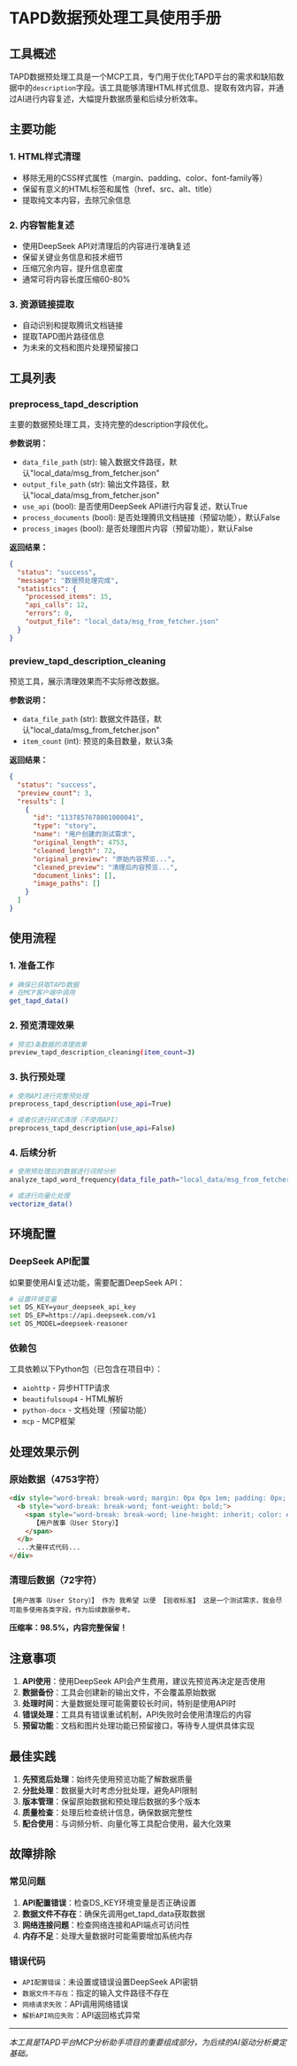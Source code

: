# TAPD数据预处理工具使用手册

## 工具概述

TAPD数据预处理工具是一个MCP工具，专门用于优化TAPD平台的需求和缺陷数据中的`description`字段。该工具能够清理HTML样式信息、提取有效内容，并通过AI进行内容复述，大幅提升数据质量和后续分析效率。

## 主要功能

### 1. HTML样式清理

- 移除无用的CSS样式属性（margin、padding、color、font-family等）
- 保留有意义的HTML标签和属性（href、src、alt、title）
- 提取纯文本内容，去除冗余信息

### 2. 内容智能复述

- 使用DeepSeek API对清理后的内容进行准确复述
- 保留关键业务信息和技术细节
- 压缩冗余内容，提升信息密度
- 通常可将内容长度压缩60-80%

### 3. 资源链接提取

- 自动识别和提取腾讯文档链接
- 提取TAPD图片路径信息
- 为未来的文档和图片处理预留接口

## 工具列表

### preprocess_tapd_description

主要的数据预处理工具，支持完整的description字段优化。

**参数说明：**

- `data_file_path` (str): 输入数据文件路径，默认"local_data/msg_from_fetcher.json"
- `output_file_path` (str): 输出文件路径，默认"local_data/msg_from_fetcher.json"
- `use_api` (bool): 是否使用DeepSeek API进行内容复述，默认True
- `process_documents` (bool): 是否处理腾讯文档链接（预留功能），默认False
- `process_images` (bool): 是否处理图片内容（预留功能），默认False

**返回结果：**

```json
{
  "status": "success",
  "message": "数据预处理完成",
  "statistics": {
    "processed_items": 15,
    "api_calls": 12,
    "errors": 0,
    "output_file": "local_data/msg_from_fetcher.json"
  }
}
```

### preview_tapd_description_cleaning

预览工具，展示清理效果而不实际修改数据。

**参数说明：**

- `data_file_path` (str): 数据文件路径，默认"local_data/msg_from_fetcher.json"
- `item_count` (int): 预览的条目数量，默认3条

**返回结果：**

```json
{
  "status": "success",
  "preview_count": 3,
  "results": [
    {
      "id": "1137857678001000041",
      "type": "story",
      "name": "用户创建的测试需求",
      "original_length": 4753,
      "cleaned_length": 72,
      "original_preview": "原始内容预览...",
      "cleaned_preview": "清理后内容预览...",
      "document_links": [],
      "image_paths": []
    }
  ]
}
```

## 使用流程

### 1. 准备工作

```bash
# 确保已获取TAPD数据
# 在MCP客户端中调用
get_tapd_data()
```

### 2. 预览清理效果

```bash
# 预览3条数据的清理效果
preview_tapd_description_cleaning(item_count=3)
```

### 3. 执行预处理

```bash
# 使用API进行完整预处理
preprocess_tapd_description(use_api=True)

# 或者仅进行样式清理（不使用API）
preprocess_tapd_description(use_api=False)
```

### 4. 后续分析

```bash
# 使用预处理后的数据进行词频分析
analyze_tapd_word_frequency(data_file_path="local_data/msg_from_fetcher.json")

# 或进行向量化处理
vectorize_data()
```

## 环境配置

### DeepSeek API配置

如果要使用AI复述功能，需要配置DeepSeek API：

```bash
# 设置环境变量
set DS_KEY=your_deepseek_api_key
set DS_EP=https://api.deepseek.com/v1
set DS_MODEL=deepseek-reasoner
```

### 依赖包

工具依赖以下Python包（已包含在项目中）：

- `aiohttp` - 异步HTTP请求
- `beautifulsoup4` - HTML解析
- `python-docx` - 文档处理（预留功能）
- `mcp` - MCP框架

## 处理效果示例

### 原始数据（4753字符）

```html
<div style="word-break: break-word; margin: 0px 0px 1em; padding: 0px; line-height: inherit; color: #182b50; font-family: 'PingFang SC', 'Microsoft YaHei', 'Helvetica Neue', sans-serif; ...">
  <b style="word-break: break-word; font-weight: bold;">
    <span style="word-break: break-word; line-height: inherit; color: #444444;">
      【用户故事（User Story）】
    </span>
  </b>
  ...大量样式代码...
</div>
```

### 清理后数据（72字符）

```text
【用户故事（User Story）】 作为 我希望 以便 【验收标准】 这是一个测试需求，我会尽可能多使用各类字段，作为后续数据参考。
```

**压缩率：98.5%，内容完整保留！**

## 注意事项

1. **API使用**：使用DeepSeek API会产生费用，建议先预览再决定是否使用
2. **数据备份**：工具会创建新的输出文件，不会覆盖原始数据
3. **处理时间**：大量数据处理可能需要较长时间，特别是使用API时
4. **错误处理**：工具具有错误重试机制，API失败时会使用清理后的内容
5. **预留功能**：文档和图片处理功能已预留接口，等待专人提供具体实现

## 最佳实践

1. **先预览后处理**：始终先使用预览功能了解数据质量
2. **分批处理**：数据量大时考虑分批处理，避免API限制
3. **版本管理**：保留原始数据和预处理后数据的多个版本
4. **质量检查**：处理后检查统计信息，确保数据完整性
5. **配合使用**：与词频分析、向量化等工具配合使用，最大化效果

## 故障排除

### 常见问题

1. **API配置错误**：检查DS_KEY环境变量是否正确设置
2. **数据文件不存在**：确保先调用get_tapd_data获取数据
3. **网络连接问题**：检查网络连接和API端点可访问性
4. **内存不足**：处理大量数据时可能需要增加系统内存

### 错误代码

- `API配置错误`：未设置或错误设置DeepSeek API密钥
- `数据文件不存在`：指定的输入文件路径不存在
- `网络请求失败`：API调用网络错误
- `解析API响应失败`：API返回格式异常

---

*本工具是TAPD平台MCP分析助手项目的重要组成部分，为后续的AI驱动分析奠定基础。*
